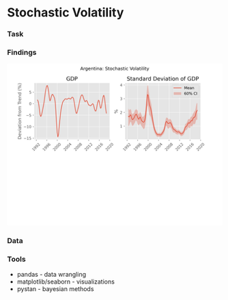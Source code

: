 # Stochastic Volatility

### Task


### Findings

![blah](./fig/argentina_stochastic_volatility.png)

### Data

### Tools
- pandas - data wrangling
- matplotlib/seaborn - visualizations
- pystan - bayesian methods




